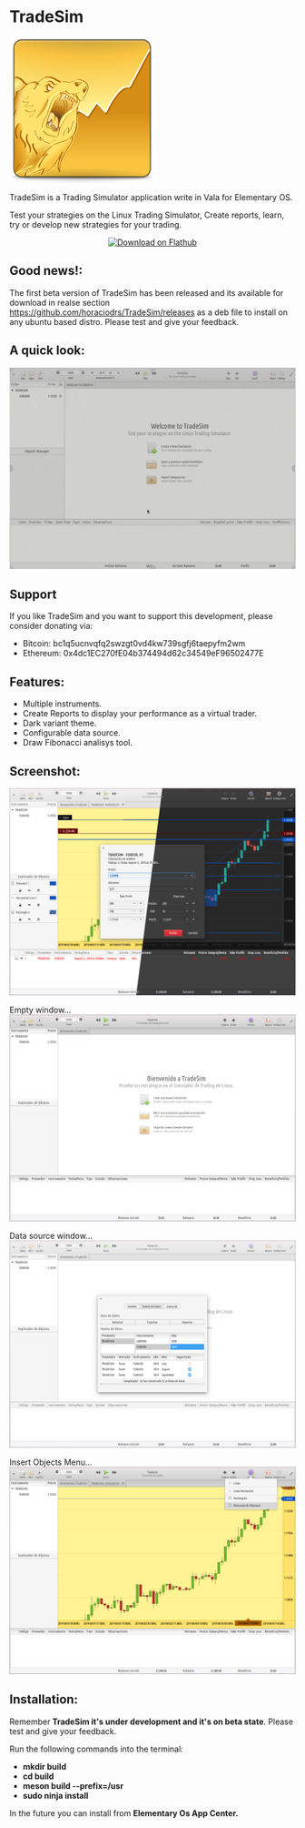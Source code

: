# TradeSim

![TradeSim Icon](/data/icons/128/com.github.horaciodrs.tradesim.svg)

TradeSim is a Trading Simulator application write in Vala for Elementary OS.

Test your strategies on the Linux Trading Simulator, Create reports, learn, try or develop new strategies for your trading.

<p align="center">
    <a href="https://flathub.org/apps/details/com.github.horaciodrs.tradesim">
        <img height="50" alt="Download on Flathub" src="https://flathub.org/assets/badges/flathub-badge-en.png"/>
    </a>
</p>

## Good news!:
The first beta version of TradeSim has been released and its available for download in realse section https://github.com/horaciodrs/TradeSim/releases as a deb file to install on any ubuntu based distro.
Please test and give your feedback.

## A quick look:
![TradeSim QuickView](/data/screenshots/tradesim-video1.gif)

## Support
If you like TradeSim and you want to support this development, please consider donating via:
- Bitcoin: bc1q5ucnvqfq2swzgt0vd4kw739sgfj6taepyfm2wm
- Ethereum: 0x4dc1EC270fE04b374494d62c34549eF96502477E

## Features:
- Multiple instruments.
- Create Reports to display your performance as a virtual trader.
- Dark variant theme.
- Configurable data source.
- Draw Fibonacci analisys tool.

## Screenshot:
![TradeSim Screenshot1](/data/screenshots/tsim_screenshot_dl.png)

Empty window...
![TradeSim Screenshot2](/data/screenshots/tsim_screenshot_welcome.png)

Data source window...
![TradeSim Screenshot3](/data/screenshots/tsim_screenshot_settings.png)

Insert Objects Menu...
![TradeSim Screenshot4](/data/screenshots/tsim_screenshot_insert_mnu.png)

## Installation:
Remember **TradeSim it's under development and it's on beta state**. Please test and give your feedback.

Run the following commands into the terminal:

- **mkdir build**
- **cd build**
- **meson build --prefix=/usr**
- **sudo ninja install**

In the future you can install from **Elementary Os App Center.**
